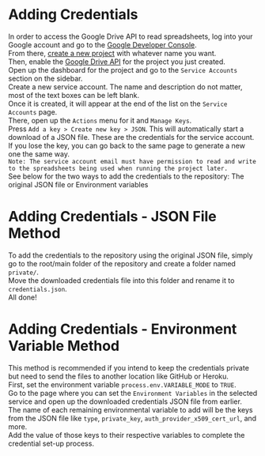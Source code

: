 # Adding Credentials
In order to access the Google Drive API to read spreadsheets, log into your Google account and go to the [Google Developer Console](https://console.cloud.google.com/home). </br>
From there, [create a new project](https://console.cloud.google.com/projectcreate) with whatever name you want.</br> 
Then, enable the [Google Drive API](https://console.cloud.google.com/apis/library/drive.googleapis.com) for the project you just created.</br>
Open up the dashboard for the project and go to the `Service Accounts` section on the sidebar.</br>
Create a new service account. The name and description do not matter, most of the text boxes can be left blank.</br>
Once it is created, it will appear at the end of the list on the `Service Accounts` page.</br>
There, open up the `Actions` menu for it and `Manage Keys`.</br>
Press `Add a key > Create new key > JSON`. This will automatically start a download of a JSON file. These are the credentials for the service account.</br>
If you lose the key, you can go back to the same page to generate a new one the same way.</br>
`Note: The service account email must have permission to read and write to the spreadsheets being used when running the project later.`</br>
See below for the two ways to add the credentials to the repository: The original JSON file or Environment variables

# Adding Credentials - JSON File Method
To add the credentials to the repository using the original JSON file, simply go to the root/main folder of the repository and create a folder named `private/`.</br>
Move the downloaded credentials file into this folder and rename it to `credentials.json`.</br>
All done!

# Adding Credentials - Environment Variable Method
This method is recommended if you intend to keep the credentials private but need to send the files to another location like GitHub or Heroku.</br>
First, set the environment variable `process.env.VARIABLE_MODE` to `TRUE`.</br>
Go to the page where you can set the `Environment Variables` in the selected service and open up the downloaded credentials JSON file from earlier.</br>
The name of each remaining environmental variable to add will be the keys from the JSON file like `type`, `private_key`, `auth_provider_x509_cert_url`, and more.</br>
Add the value of those keys to their respective variables to complete the credential set-up process.